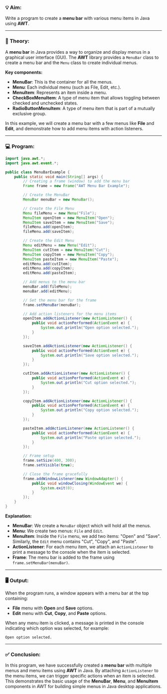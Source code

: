### 💡 **Aim:**
Write a program to create a **menu bar** with various menu items in Java using **AWT**.

---

### 📘 **Theory:**

A **menu bar** in Java provides a way to organize and display menus in a graphical user interface (GUI). The **AWT** library provides a `MenuBar` class to create a menu bar and the `Menu` class to create individual menus.

**Key components:**
- **MenuBar**: This is the container for all the menus.
- **Menu**: Each individual menu (such as File, Edit, etc.).
- **MenuItem**: Represents an item inside a menu.
- **CheckBoxMenuItem**: A type of menu item that allows toggling between checked and unchecked states.
- **RadioButtonMenuItem**: A type of menu item that is part of a mutually exclusive group.

In this example, we will create a menu bar with a few menus like **File** and **Edit**, and demonstrate how to add menu items with action listeners.

---

### 💻 **Program:**

```java
import java.awt.*;  
import java.awt.event.*;

public class MenuBarExample {
    public static void main(String[] args) {
        // Creating a frame (window) to add the menu bar
        Frame frame = new Frame("AWT Menu Bar Example");

        // Create the MenuBar
        MenuBar menuBar = new MenuBar();

        // Create the File Menu
        Menu fileMenu = new Menu("File");
        MenuItem openItem = new MenuItem("Open");
        MenuItem saveItem = new MenuItem("Save");
        fileMenu.add(openItem);
        fileMenu.add(saveItem);

        // Create the Edit Menu
        Menu editMenu = new Menu("Edit");
        MenuItem cutItem = new MenuItem("Cut");
        MenuItem copyItem = new MenuItem("Copy");
        MenuItem pasteItem = new MenuItem("Paste");
        editMenu.add(cutItem);
        editMenu.add(copyItem);
        editMenu.add(pasteItem);

        // Add menus to the menu bar
        menuBar.add(fileMenu);
        menuBar.add(editMenu);

        // Set the menu bar for the frame
        frame.setMenuBar(menuBar);

        // Add action listeners for the menu items
        openItem.addActionListener(new ActionListener() {
            public void actionPerformed(ActionEvent e) {
                System.out.println("Open option selected.");
            }
        });

        saveItem.addActionListener(new ActionListener() {
            public void actionPerformed(ActionEvent e) {
                System.out.println("Save option selected.");
            }
        });

        cutItem.addActionListener(new ActionListener() {
            public void actionPerformed(ActionEvent e) {
                System.out.println("Cut option selected.");
            }
        });

        copyItem.addActionListener(new ActionListener() {
            public void actionPerformed(ActionEvent e) {
                System.out.println("Copy option selected.");
            }
        });

        pasteItem.addActionListener(new ActionListener() {
            public void actionPerformed(ActionEvent e) {
                System.out.println("Paste option selected.");
            }
        });

        // Frame setup
        frame.setSize(400, 300);
        frame.setVisible(true);

        // Close the frame gracefully
        frame.addWindowListener(new WindowAdapter() {
            public void windowClosing(WindowEvent we) {
                System.exit(0);
            }
        });
    }
}
```

**Explanation:**
- **MenuBar**: We create a `MenuBar` object which will hold all the menus.
- **Menu**: We create two menus: `File` and `Edit`.
- **MenuItem**: Inside the `File` menu, we add two items: "Open" and "Save". Similarly, the `Edit` menu contains "Cut", "Copy", and "Paste".
- **ActionListener**: For each menu item, we attach an `ActionListener` to print a message to the console when the item is selected.
- **Frame**: The menu bar is added to the frame using `frame.setMenuBar(menuBar)`.

---

### 🖥️ **Output:**

When the program runs, a window appears with a menu bar at the top containing:
- **File** menu with **Open** and **Save** options.
- **Edit** menu with **Cut**, **Copy**, and **Paste** options.

When any menu item is clicked, a message is printed in the console indicating which option was selected, for example:

```
Open option selected.
```

---

### ✅ **Conclusion:**

In this program, we have successfully created a **menu bar** with multiple menus and menu items using **AWT** in Java. By attaching `ActionListener` to the menu items, we can trigger specific actions when an item is selected. This demonstrates the basic usage of the **MenuBar**, **Menu**, and **MenuItem** components in AWT for building simple menus in Java desktop applications.

